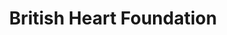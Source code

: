 ---
title: "British Heart Foundation"
url: /grimsby/british-heart-foundation/
shop: Gebrauchtwaren
---